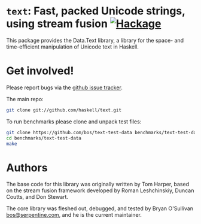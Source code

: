 # `text`: Fast, packed Unicode strings, using stream fusion [![Hackage](http://img.shields.io/hackage/v/text.svg)](https://hackage.haskell.org/package/text)

This package provides the Data.Text library, a library for the space-
and time-efficient manipulation of Unicode text in Haskell.

# Get involved!

Please report bugs via the
[github issue tracker](https://github.com/haskell/text/issues).

The main repo:

```bash
git clone git://github.com/haskell/text.git
```

To run benchmarks please clone and unpack test files:

```bash
git clone https://github.com/bos/text-test-data benchmarks/text-test-data
cd benchmarks/text-test-data
make
```

# Authors

The base code for this library was originally written by Tom Harper,
based on the stream fusion framework developed by Roman Leshchinskiy,
Duncan Coutts, and Don Stewart.

The core library was fleshed out, debugged, and tested by Bryan
O'Sullivan <bos@serpentine.com>, and he is the current maintainer.
